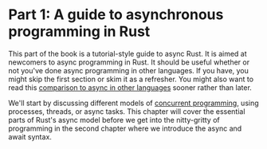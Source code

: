 # Part 1: A guide to asynchronous programming in Rust

This part of the book is a tutorial-style guide to async Rust. It is aimed at newcomers to async programming in Rust. It should be useful whether or not you've done async programming in other languages. If you have, you might skip the first section or skim it as a refresher. You might also want to read this [comparison to async in other languages]() sooner rather than later.

We'll start by discussing different models of [concurrent programming](concurrency.md), using processes, threads, or async tasks. This chapter will cover the essential parts of Rust's async model before we get into the nitty-gritty of programming in the second chapter where we introduce the async and await syntax.
